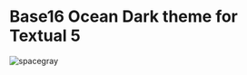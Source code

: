 Base16 Ocean Dark theme for Textual 5
==================

![spacegray](http://cl.ly/image/143R3w2d0L04/Image%202014-10-23%20at%201.42.35%20pm.png)
